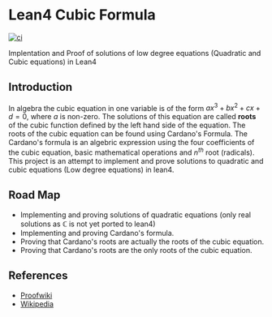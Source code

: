 # Lean4 Cubic Formula
[![ci](https://github.com/Suryak25/Lean4_Cubic_Formula/actions/workflows/build.yaml/badge.svg?event=push)](https://github.com/Suryak25/Lean4_Cubic_Formula/actions/workflows/build.yaml)

Implentation and Proof of solutions of low degree equations (Quadratic and Cubic equations) in Lean4
## Introduction
In algebra the cubic equation in one variable is of the form $ax^3+bx^2+cx+d = 0$, where $a$ is non-zero. The solutions of this equation are called **roots** of the cubic function defined by the left hand side of the equation. The roots of the cubic equation can be found using Cardano's Formula. The Cardano's formula is an algebric expression using the four coefficients of the cubic equation, basic mathematical operations and $n^{th}$ root (radicals).  
This project is an attempt to implement and prove solutions to quadratic and cubic equations (Low degree equations) in lean4.

## Road Map
* Implementing and proving solutions of quadratic equations (only real solutions as $\mathbb{C}$ is not yet ported to lean4)
* Implementing and proving Cardano's formula.
* Proving that Cardano's roots are actually the roots of the cubic equation.
* Proving that Cardano's roots are the only roots of the cubic equation.

## References
* [Proofwiki](https://proofwiki.org/wiki/Cardano%27s_Formula)
* [Wikipedia](https://en.wikipedia.org/wiki/Cubic_equation)
